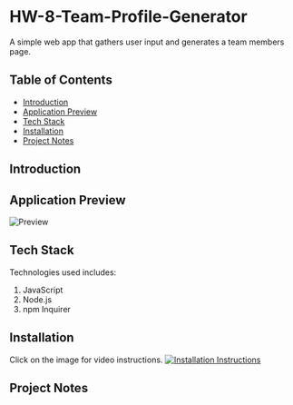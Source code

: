 # HW-8-Team-Profile-Generator
A simple web app that gathers user input and generates a team members page.

## Table of Contents
- [Introduction](#introduction)
- [Application Preview](#application-preview)
- [Tech Stack](#tech-stack)
- [Installation](#installation)
- [Project Notes](#project-notes)

## Introduction


## Application Preview
![Preview](./utils/images/preview.gif)

## Tech Stack
Technologies used includes:
1. JavaScript
2. Node.js
3. npm Inquirer

## Installation
Click on the image for video instructions.
[![Installation Instructions](./utils/images/installation_preview.jpg)](http://www.youtube.com/watch?v=4G3dHr5UpY8 "Installation Instructions")

## Project Notes

